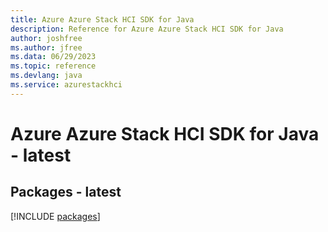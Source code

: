 ```yaml
---
title: Azure Azure Stack HCI SDK for Java
description: Reference for Azure Azure Stack HCI SDK for Java
author: joshfree
ms.author: jfree
ms.data: 06/29/2023
ms.topic: reference
ms.devlang: java
ms.service: azurestackhci
---
```

# Azure Azure Stack HCI SDK for Java - latest
## Packages - latest
[!INCLUDE [packages](azure-stack-hci-index.md)]